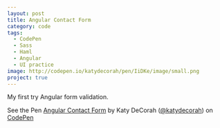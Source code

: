 ```yaml
---
layout: post
title: Angular Contact Form
category: code
tags: 
  - CodePen
  - Sass
  - Haml
  - Angular
  - UI practice
image: http://codepen.io/katydecorah/pen/IiDKe/image/small.png
project: true
---
```


My first try Angular form validation.

<p data-height="550" data-theme-id="97" data-slug-hash="IiDKe" data-user="katydecorah" data-default-tab="result" class='codepen'>See the Pen <a href='http://codepen.io/katydecorah/pen/IiDKe'>Angular Contact Form</a> by Katy DeCorah (<a href='http://codepen.io/katydecorah'>@katydecorah</a>) on <a href='http://codepen.io'>CodePen</a></p>
